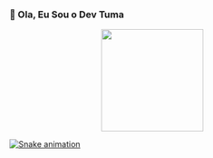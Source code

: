 ### 👋 Ola, Eu Sou o Dev Tuma

<div align="center">
  <a href="https://github.com/TumaGameplays">
  <img height="180em" src="https://github-readme-stats.vercel.app/api?username=TumaGameplays&show_icons=true&theme=dark&include_all_commits=true&count_private=true"/>
 <!-- <img height="180em" src="https://github-readme-stats.vercel.app/api/top-langs/?username=TumaGameplays&layout=compact&langs_count=7&theme=dark"/>-->
</div>
  
  
  ![Snake animation](https://github.com/TumaGameplays/TumaGameplays/blob/output/github-contribution-grid-snake.svg)
<!--
**TumaGameplays/TumaGameplays** is a ✨ _special_ ✨ repository because its `README.md` (this file) appears on your GitHub profile.

Here are some ideas to get you started:

- 🔭 I’m currently working on ...
- 🌱 I’m currently learning ...
- 👯 I’m looking to collaborate on ...
- 🤔 I’m looking for help with ...
- 💬 Ask me about ...
- 📫 How to reach me: ...
- 😄 Pronouns: ...
- ⚡ Fun fact: ...
-->
